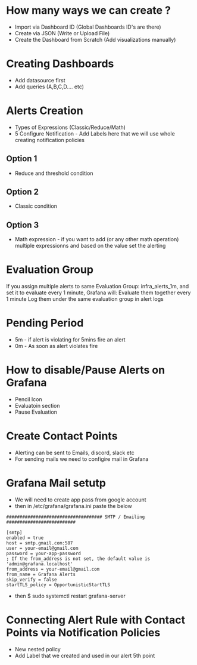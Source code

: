 # How many ways we can create ?
- Import via Dashboard ID (Global Dashboards ID's are there)
- Create via JSON (Write or Upload File)
- Create the Dashboard from Scratch (Add visualizations manually)

# Creating Dashboards
- Add datasource first
- Add queries (A,B,C,D.... etc)

# Alerts Creation
- Types of Expressions (Classic/Reduce/Math)
- 5 Configure Notification - Add Labels here that we will use whole creating notification policies

## Option 1 
- Reduce and threshold condition

## Option 2 
- Classic condition

## Option 3 
- Math expression - if you want to add (or any other math operation) multiple expressionns and based on the value set the alerting


# Evaluation Group
If you assign multiple alerts to same Evaluation Group: infra_alerts_1m, and set it to evaluate every 1 minute, Grafana will:
Evaluate them together every 1 minute
Log them under the same evaluation group in alert logs


# Pending Period
- 5m - if alert is violating for 5mins fire an alert
- 0m - As soon as alert violates fire


# How to disable/Pause Alerts on Grafana
- Pencil Icon
- Evaluatoin section
- Pause Evaluation


# Create Contact Points
- Alerting can be sent to Emails, discord, slack etc
- For sending mails we need to configire mail in Grafana

# Grafana Mail setutp
- We will need to create app pass from google account
- then in /etc/grafana/grafana.ini paste the below
```
#################################### SMTP / Emailing ##########################

[smtp]
enabled = true
host = smtp.gmail.com:587
user = your-email@gmail.com
password = your-app-password
; If the from_address is not set, the default value is 'admin@grafana.localhost'
from_address = your-email@gmail.com
from_name = Grafana Alerts
skip_verify = false
startTLS_policy = OpportunisticStartTLS

```
- then $ sudo systemctl restart grafana-server


# Connecting Alert Rule with Contact Points via Notification Policies
- New nested policy
- Add Label that we created and used in our alert 5th point

